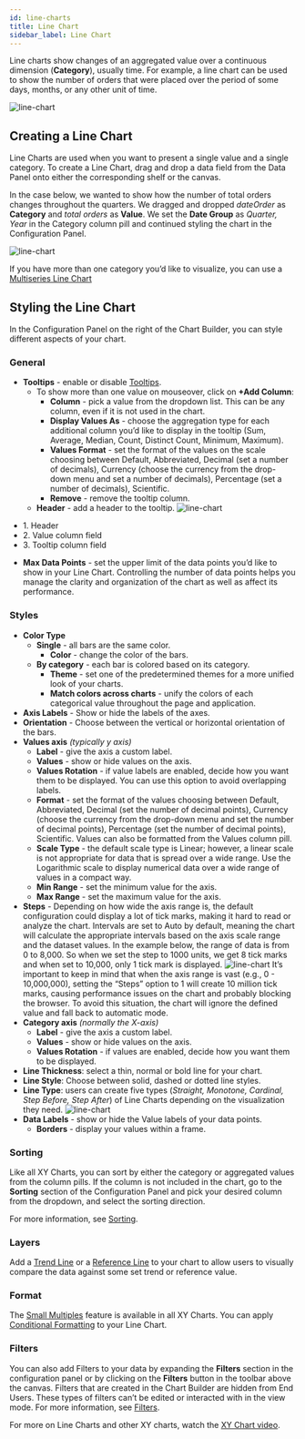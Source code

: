 ```yaml
---
id: line-charts
title: Line Chart
sidebar_label: Line Chart
---
```


<div style={{textAlign: "justify"}}>

Line charts show changes of an aggregated value over a continuous dimension (**Category**), usually time. For example, a line chart can be used to show the number of orders that were placed over the period of some days, months, or any other unit of time.

![line-chart](https://s3.amazonaws.com/cdn.qrvey.com/documentation_assets/ui-docs/dataviews/chart-types-all/Line/line.png#thumbnail)

## Creating a Line Chart
Line Charts are used when you want to present a single value and a single category. 
To create a Line Chart, drag and drop a data field from the Data Panel onto either the corresponding shelf or the canvas. 

In the case below, we wanted to show how the number of total orders changes throughout the quarters. We dragged and dropped *dateOrder* as **Category** and *total orders* as **Value**. 
We set the **Date Group** as *Quarter, Year* in the Category column pill and continued styling the chart in the Configuration Panel.

![line-chart](https://s3.amazonaws.com/cdn.qrvey.com/documentation_assets/ui-docs/dataviews/chart-types-all/Line/create-line.gif#thumbnail)


If you have more than one category you’d like to visualize, you can use a [Multiseries Line Chart](../chart-types/ms-line.md)


## Styling the Line Chart
In the Configuration Panel on the right of the Chart Builder, you can style different aspects of your chart.

### General

* **Tooltips** - enable or disable [Tooltips](../tooltips.md).
   * To show more than one value on mouseover, click on **+Add Column**:
       * **Column** - pick a value from the dropdown list. This can be any column, even if it is not used in the chart.
       * **Display Values As** - choose the aggregation type for each additional column you’d like to display in the tooltip (Sum, Average, Median, Count, Distinct Count, Minimum, Maximum).
       * **Values Format** - set the format of the values on the scale choosing between Default, Abbreviated, Decimal (set a number of decimals), Currency (choose the currency from the drop-down menu and set a number of decimals), Percentage (set a number of decimals), Scientific.
       * **Remove** - remove the tooltip column.
   * **Header** - add a header to the tooltip.
![line-chart](https://s3.amazonaws.com/cdn.qrvey.com/documentation_assets/ui-docs/dataviews/chart-types-all/Line/header.png#thumbnail-60)
<ul style={{listStyle: 'none', marginLeft: '40px'}}>
<li>  1. Header</li>
<li>  2. Value column field</li>
<li>  3. Tooltip column field </li></ul>

* **Max Data Points** - set the upper limit of the data points you’d like to show in your Line Chart. Controlling the number of data points helps you manage the clarity and organization of the chart as well as affect its performance.

### Styles
* **Color Type**
   * **Single** - all bars are the same color. 
       * **Color** - change the color of the bars.
   * **By category** - each bar is colored based on its category.
       * **Theme** - set one of the predetermined themes for a more unified look of your charts.
       * **Match colors across charts** - unify the colors of each categorical value throughout the page and application.
* **Axis Labels** - Show or hide the labels of the axes.
* **Orientation** - Choose between the vertical or horizontal orientation of the bars. 
* **Values axis** *(typically y axis)*
   * **Label** - give the axis a custom label.
   * **Values** - show or hide values on the axis.
   * **Values Rotation** - if value labels are enabled, decide how you want them to be displayed. You can use this option to avoid overlapping labels.
   * **Format** - set the format of the values choosing between Default, Abbreviated, Decimal (set the number of decimal points), Currency (choose the currency from the drop-down menu and set the number of decimal points), Percentage (set the number of decimal points), Scientific. Values can also be formatted from the Values column pill.
   * **Scale Type** - the default scale type is Linear; however, a linear scale is not appropriate for data that is spread over a wide range. Use the Logarithmic scale to display numerical data over a wide range of values in a compact way.
   * **Min Range** - set the minimum value for the axis.
   * **Max Range** - set the maximum value for the axis. 
* **Steps** - Depending on how wide the axis range is, the default configuration could display a lot of tick marks, making it hard to read or analyze the chart. Intervals are set to Auto by default, meaning the chart will calculate the appropriate intervals based on the axis scale range and the dataset values. In the example below, the range of data is from 0 to 8,000. So when we set the step to 1000 units, we get 8 tick marks and when set to 10,000, only 1 tick mark is displayed.
![line-chart](https://s3.amazonaws.com/cdn.qrvey.com/documentation_assets/ui-docs/dataviews/chart-types-all/Line/steps.gif#thumbnail)
It’s important to keep in mind that when the axis range is vast (e.g., 0 - 10,000,000), setting the “Steps” option to 1 will create 10 million tick marks, causing performance issues on the chart and probably blocking the browser. To avoid this situation, the chart will ignore the defined value and fall back to automatic mode.<br/>
* **Category axis** *(normally the X-axis)* 
   * **Label** - give the axis a custom label.
   * **Values** - show or hide values on the axis.
   * **Values Rotation** - if values are enabled, decide how you want them to be displayed.
* **Line Thickness**: select a thin, normal or bold line for your chart. 
* **Line Style**: Choose between solid, dashed or dotted line styles. 
* **Line Type**: users can create five types (*Straight, Monotone, Cardinal, Step Before, Step After*) of Line Charts depending on the visualization they need. 
![line-chart](https://s3.amazonaws.com/cdn.qrvey.com/documentation_assets/ui-docs/dataviews/chart-types-all/Line/line-type.png#thumbnail-60)
* **Data Labels** - show or hide the Value labels of your data points.
    * **Borders** - display your values within a frame.

### Sorting
Like all XY Charts, you can sort by either the category or aggregated values from the column pills. If the column is not included in the chart, go to the **Sorting** section of the Configuration Panel and pick your desired column from the dropdown, and select the sorting direction.
 
For more information, see [Sorting](../sorting.md). 
 
### Layers
Add a [Trend Line](../configure-charts/chart-layers.md#trend-line) or a [Reference Line](../configure-charts/chart-layers.md#reference-line) to your chart to allow users to visually compare the data against some set trend or reference value.
 

### Format
The [Small Multiples](../configure-charts/chart-format.md#small-multiples) feature is available in all XY Charts.
You can apply [Conditional Formatting](../configure-charts/chart-format.md#small-multiples#conditional-formatting) to your Line Chart.
 
### Filters
You can also add Filters to your data by expanding the **Filters** section in the configuration panel or by clicking on the **Filters** button in the toolbar above the canvas.
Filters that are created in the Chart Builder are hidden from End Users. These types of filters can’t be edited or interacted with in the view mode. For more information, see [Filters](../configure-charts/chart-filters.md).
 
For more on Line Charts and other XY charts, watch the <a href="/docs-v2/video-training/legacy/xychart.md" target="_blank">XY Chart video</a>.





</div>